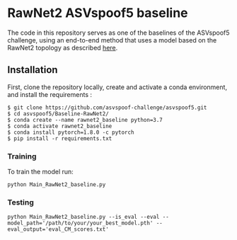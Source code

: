 # RawNet2 ASVspoof5 baseline

The code in this repository serves as one of the baselines of the ASVspoof5 challenge, using an end-to-end method that uses a model based on the RawNet2 topology as described [here](https://arxiv.org/abs/2011.01108).

## Installation
First, clone the repository locally, create and activate a conda environment, and install the requirements :
```
$ git clone https://github.com/asvspoof-challenge/asvspoof5.git
$ cd asvspoof5/Baseline-RawNet2/
$ conda create --name rawnet2_baseline python=3.7
$ conda activate rawnet2_baseline
$ conda install pytorch=1.8.0 -c pytorch
$ pip install -r requirements.txt
```

### Training
To train the model run:
```
python Main_RawNet2_baseline.py
```

### Testing
```
python Main_RawNet2_baseline.py --is_eval --eval --model_path='/path/to/your/your_best_model.pth' --eval_output='eval_CM_scores.txt'
```
  
